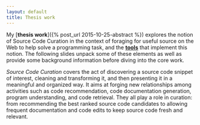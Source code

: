 ```yaml
---
layout: default
title: Thesis work
---
```


My [**thesis work**]({% post_url 2015-10-25-abstract %}) explores the notion of Source Code Curation in the context of foraging for useful source on the Web to help solve a programming task, and the [**tools**](./tools) that implement this notion. The following slides unpack some of these elements as well as provide some background information before diving into the core work.

<script async class="speakerdeck-embed" data-id="7a132e4a22cc484aa38acf6b9f227020" data-ratio="1.33333333333333" src="//speakerdeck.com/assets/embed.js"></script>

_Source Code Curation_ covers the act of discovering a source code snippet of interest, cleaning and transforming it, and then presenting it in a meaningful and organized way. It aims at forging new relationships among activities such as code recommendation, code documentation generation, program understanding, and code retrieval. They all play a role in curation: from recommending the best ranked source code candidates to allowing frequent documentation and code edits to keep source code fresh and relevant.

<!-- - [**Literature**](./literature) review. -->
<!-- - [**Slides**](./talks) and scripts. -->
<!-- - Source code curation [**tools**](./tools). -->